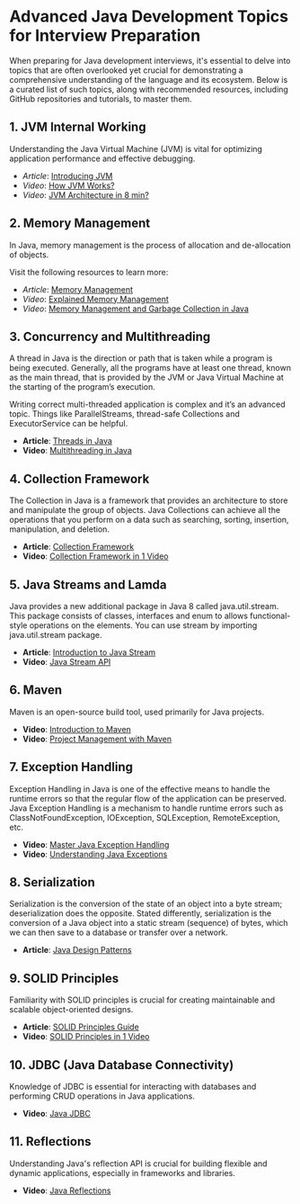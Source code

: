 # Advanced Java Development Topics for Interview Preparation

When preparing for Java development interviews, it's essential to delve into topics that are often overlooked yet crucial for demonstrating a comprehensive understanding of the language and its ecosystem. Below is a curated list of such topics, along with recommended resources, including GitHub repositories and tutorials, to master them.

## 1. JVM Internal Working

Understanding the Java Virtual Machine (JVM) is vital for optimizing application performance and effective debugging.

- *Article*: [Introducing JVM](https://www.infoworld.com/article/3272244/what-is-the-jvm-introducing-the-java-virtual-machine.html)
- *Video*: [How JVM Works?](https://youtu.be/G1ubVOl9IBw?si=hVgEm5KGmIKyqggX)
- *Video*: [JVM Architecture in 8 min?](https://www.youtube.com/watch?v=QHIWkwxs0AI)



## 2. Memory Management

In Java, memory management is the process of allocation and de-allocation of objects.

Visit the following resources to learn more:

- *Article*: [Memory Management](https://www.javatpoint.com/memory-management-in-java)
- *Video*: [Explained Memory Management](https://www.youtube.com/watch?v=fM8yj93X80s)
- *Video*: [Memory Management and Garbage Collection in Java](https://youtu.be/vz6vSZRuS2M?si=4-JyoDkgcxrLmxSt)

## 3. Concurrency and Multithreading

A thread in Java is the direction or path that is taken while a program is being executed. Generally, all the programs have at least one thread, known as the main thread, that is provided by the JVM or Java Virtual Machine at the starting of the program’s execution.

Writing correct multi-threaded application is complex and it’s an advanced topic. Things like ParallelStreams, thread-safe Collections and ExecutorService can be helpful.

- **Article**: [Threads in Java](https://jenkov.com/tutorials/java-concurrency/index.html)
- **Video**: [Multithreading in Java](https://www.youtube.com/watch?v=TCd8QIS-2KI)

## 4. Collection Framework

The Collection in Java is a framework that provides an architecture to store and manipulate the group of objects. Java Collections can achieve all the operations that you perform on a data such as searching, sorting, insertion, manipulation, and deletion.


- **Article**: [Collection Framework](https://www.javatpoint.com/collections-in-java)
- **Video**: [Collection Framework in 1 Video](https://youtu.be/rzA7UJ-hQn4?si=TvbMEAZqj9mRbp1P)

## 5. Java Streams and Lamda

Java provides a new additional package in Java 8 called java.util.stream. This package consists of classes, interfaces and enum to allows functional-style operations on the elements. You can use stream by importing java.util.stream package.

- **Article**: [Introduction to Java Stream](https://www.baeldung.com/java-8-streams)
- **Video**: [Java Stream API](https://www.youtube.com/watch?v=VNovNwHr9jY)

## 6. Maven

Maven is an open-source build tool, used primarily for Java projects.

- **Video**: [Introduction to Maven](https://maven.apache.org/guides/getting-started/)
- **Video**: [Project Management with Maven](https://youtu.be/1e4jNP8iKLo?si=8AhVAnkN1F_ovzRB)

## 7. Exception Handling

Exception Handling in Java is one of the effective means to handle the runtime errors so that the regular flow of the application can be preserved. Java Exception Handling is a mechanism to handle runtime errors such as ClassNotFoundException, IOException, SQLException, RemoteException, etc.

- **Video**: [Master Java Exception Handling](https://naveen-metta.medium.com/mastering-java-exception-handling-a-comprehensive-guide-a897b8020582)
- **Video**: [Understanding Java Exceptions](https://www.youtube.com/watch?v=W-N2ltgU-X4)

## 8. Serialization

Serialization is the conversion of the state of an object into a byte stream; deserialization does the opposite. Stated differently, serialization is the conversion of a Java object into a static stream (sequence) of bytes, which we can then save to a database or transfer over a network.

- **Article**: [Java Design Patterns](https://www.javatpoint.com/serialization-in-java)

## 9. SOLID Principles

Familiarity with SOLID principles is crucial for creating maintainable and scalable object-oriented designs.

- **Article**: [SOLID Principles Guide](https://www.baeldung.com/solid-principles)
- **Video**: [SOLID Principles in 1 Video](https://youtu.be/XI7zep97c-Y?si=Si0kgDPnCHgWf0jj)

## 10. JDBC (Java Database Connectivity)

Knowledge of JDBC is essential for interacting with databases and performing CRUD operations in Java applications.

- **Video**: [Java JDBC](https://youtube.com/playlist?list=PLsyeobzWxl7rU7Jz3zDRpqB-EODzBbHOI&si=_5gC54Oh3um1zeqR)

## 11. Reflections

Understanding Java's reflection API is crucial for building flexible and dynamic applications, especially in frameworks and libraries.

- **Video**: [Java Reflections](https://youtu.be/bhhMJSKNCQY?si=G1qEPHQABxCtF_Cn)
